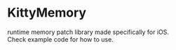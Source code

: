 # KittyMemory
runtime memory patch library made specifically for iOS.<br/>
Check example code for how to use.